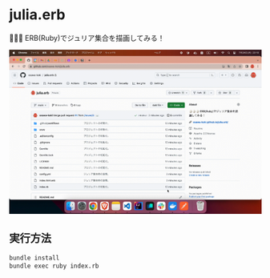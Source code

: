 # julia.erb

🥚🥚🥚 ERB(Ruby)でジュリア集合を描画してみる！  

![成果物](./docs/img/fruit.gif)  

## 実行方法

```shell
bundle install
bundle exec ruby index.rb
```
